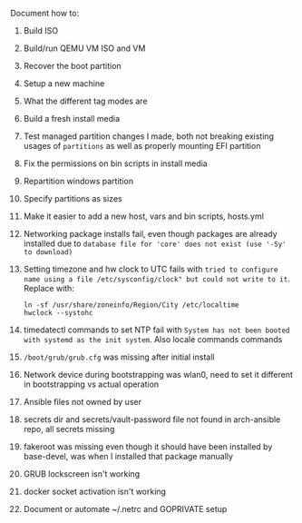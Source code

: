 Document how to:

1. Build ISO
1. Build/run QEMU VM ISO and VM
1. Recover the boot partition
1. Setup a new machine
1. What the different tag modes are
1. Build a fresh install media

1. Test managed partition changes I made, both not breaking existing usages of
   `partitions` as well as properly mounting EFI partition
1. Fix the permissions on bin scripts in install media
1. Repartition windows partition
1. Specify partitions as sizes
1. Make it easier to add a new host, vars and bin scripts, hosts.yml
1. Networking package installs fail, even though packages are already installed
   due to `database file for 'core' does not exist (use '-Sy' to download)`
1. Setting timezone and hw clock to UTC fails with `tried to configure name using a file
/etc/sysconfig/clock" but could not write to it`. Replace with:

   ```
   ln -sf /usr/share/zoneinfo/Region/City /etc/localtime
   hwclock --systohc
   ```

1. timedatectl commands to set NTP fail with `System has not been booted with
systemd as the init system`. Also locale commands commands
1. `/boot/grub/grub.cfg` was missing after initial install
1. Network device during bootstrapping was wlan0, need to set it different in
   bootstrapping vs actual operation
1. Ansible files not owned by user
1. secrets dir and secrets/vault-password file not found in arch-ansible repo,
   all secrets missing
1. fakeroot was missing even though it should have been installed by
   base-devel, was when I installed that package manually
1. GRUB lockscreen isn't working
1. docker socket activation isn't working
1. Document or automate ~/.netrc and GOPRIVATE setup
